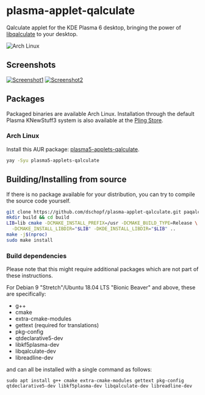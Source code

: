 # plasma-applet-qalculate

Qalculate applet for the KDE Plasma 6 desktop, bringing the power of [libqalculate](http://qalculate.github.io/) to your desktop.

![Arch Linux](https://github.com/dschopf/plasma-applet-qalculate/actions/workflows/arch.yml/badge.svg)

## Screenshots
[![Screenshot1](https://images.pling.com/img/00/00/44/59/37/1155946/48e64ea6e7741fa132afa8f29c7951858422.png)](https://store.kde.org/p/1155946) [![Screenshot2](https://images.pling.com/img/00/00/44/59/37/1155946/cd20e40e2ec26f74592f06e5a4c739d9ed69.png)](https://store.kde.org/p/1155946)

## Packages

Packaged binaries are available Arch Linux. Installation through the default
Plasma KNewStuff3 system is also available at the [Pling Store](https://store.kde.org/p/1155946).

### Arch Linux

Install this AUR package: [plasma5-applets-qalculate](https://aur.archlinux.org/packages/plasma5-applets-qalculate/).

```bash
yay -Syu plasma5-applets-qalculate
```

## Building/Installing from source

If there is no package available for your distribution, you can try to compile the source code yourself.

```bash
git clone https://github.com/dschopf/plasma-applet-qalculate.git paqalc && cd paqalc
mkdir build && cd build
LIB=lib cmake -DCMAKE_INSTALL_PREFIX=/usr -DCMAKE_BUILD_TYPE=Release \
  -DCMAKE_INSTALL_LIBDIR="$LIB" -DKDE_INSTALL_LIBDIR="$LIB" ..
make -j$(nproc)
sudo make install
```

### Build dependencies

Please note that this might require additional packages which are not part of these instructions.

For Debian 9 "Stretch"/Ubuntu 18.04 LTS "Bionic Beaver" and above, these are specifically:

* g++
* cmake
* extra-cmake-modules
* gettext (required for translations)
* pkg-config
* qtdeclarative5-dev
* libkf5plasma-dev
* libqalculate-dev
* libreadline-dev

and can all be installed with a single command as follows:

`sudo apt install g++ cmake extra-cmake-modules gettext pkg-config qtdeclarative5-dev libkf5plasma-dev libqalculate-dev libreadline-dev`

